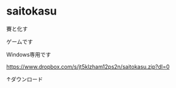 # saitokasu
賽と化す

ゲームです

Windows専用です

https://www.dropbox.com/s/jt5klzham12ps2n/saitokasu.zip?dl=0

↑ダウンロード

